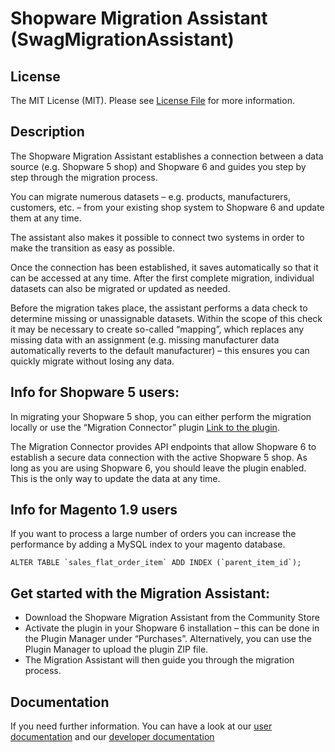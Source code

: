 # Shopware Migration Assistant (SwagMigrationAssistant)

## License

The MIT License (MIT). Please see [License File](LICENSE) for more information.

## Description

The Shopware Migration Assistant establishes a connection between a data source (e.g. Shopware 5 shop) and Shopware 6 and guides you step by step through the migration process.

You can migrate numerous datasets – e.g. products, manufacturers, customers, etc. – from your existing shop system to Shopware 6 and update them at any time.

The assistant also makes it possible to connect two systems in order to make the transition as easy as possible.



Once the connection has been established, it saves automatically so that it can be accessed at any time. After the first complete migration, individual datasets can also be migrated or updated as needed.



Before the migration takes place, the assistant performs a data check to determine missing or unassignable datasets. Within the scope of this check it may be necessary to create so-called “mapping”, which replaces any missing data with an assignment (e.g. missing manufacturer data automatically reverts to the default manufacturer) – this ensures you can quickly migrate without losing any data.



## Info for Shopware 5 users:

In migrating your Shopware 5 shop, you can either perform the migration locally or use the “Migration Connector” plugin [Link to the plugin](https://store.shopware.com/search?sSearch=Swag226607479310).



The Migration Connector provides API endpoints that allow Shopware 6 to establish a secure data connection with the active Shopware 5 shop. As long as you are using Shopware 6, you should leave the plugin enabled. This is the only way to update the data at any time.

## Info for Magento 1.9 users

If you want to process a large number of orders you can increase the performance by adding a MySQL index to your magento database.

```ALTER TABLE `sales_flat_order_item` ADD INDEX (`parent_item_id`);```


## Get started with the Migration Assistant:



- Download the Shopware Migration Assistant from the Community Store
- Activate the plugin in your Shopware 6 installation – this can be done in the Plugin Manager under “Purchases”. Alternatively, you can use the Plugin Manager to upload the plugin ZIP file.
- The Migration Assistant will then guide you through the migration process.

## Documentation

If you need further information. You can have a look at our [user documentation](https://docs.shopware.com/en/migration-en/Migrationprocess?category=migration-en) and our [developer documentation](https://docs.shopware.com/en/shopware-platform-dev-en/internals/plugins/shopware-migration-assistant)
